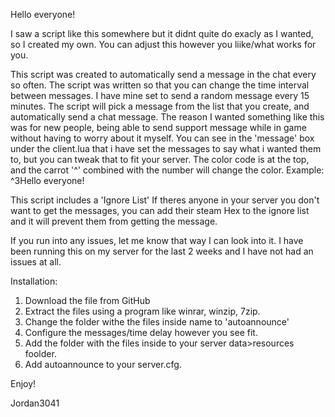 Hello everyone!

I saw a script like this somewhere but it didnt quite do exacly as I wanted, so I created my own. You can adjust this however you liike/what works for you. 

This script was created to automatically send a message in the chat every so often. The script was written so that you can change the time interval between messages. I have mine set to send a random message every 15 minutes. The script will pick a message from the list that you create, and automatically send a chat message. The reason I wanted something like this was for new people, being able to send support message while in game without having to worry about it myself. You can see in the 'message' box under the client.lua that i have set the messages to say what i wanted them to, but you can tweak that to fit your server. The color code is at the top, and the carrot '^' combined with the number will change the color. Example: ^3Hello everyone! 

This script includes a 'Ignore List' If theres anyone in your server you don't want to get the messages, you can add their steam Hex to the ignore list and it will prevent them from getting the message.

If you run into any issues, let me know that way I can look into it. I have been running this on my server for the last 2 weeks and I have not had an issues at all. 

Installation:

1. Download the file from GitHub
2. Extract the files using a program like winrar, winzip, 7zip. 
3. Change the folder withe the files inside name to 'autoannounce'
4. Configure the messages/time delay however you see fit.
5. Add the folder with the files inside to your server data>resources foolder.
6. Add autoannounce to your server.cfg.

Enjoy!

Jordan3041
